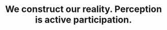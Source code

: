---
title: We construct our reality. Perception is active participation.
tags: TMWT non-dual experience
star: true
perception: true
order: 1
---